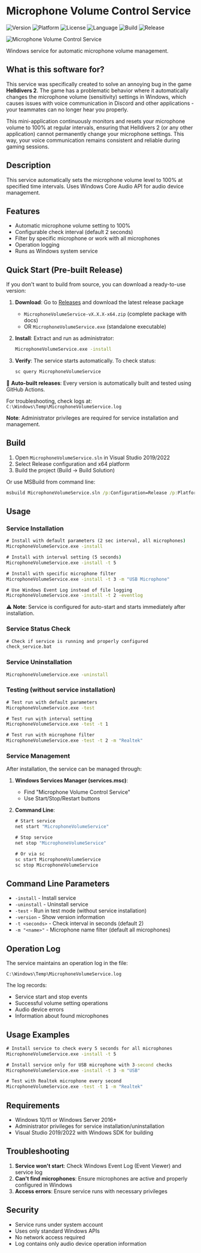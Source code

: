 # Microphone Volume Control Service

![Version](https://img.shields.io/badge/version-1.0.2-blue)
![Platform](https://img.shields.io/badge/platform-Windows-lightgrey)
![License](https://img.shields.io/badge/license-MIT-green)
![Language](https://img.shields.io/badge/language-C++-blue)
![Build](https://github.com/iBelow/hd2_sound/workflows/Build%20and%20Release/badge.svg)
![Release](https://img.shields.io/github/v/release/iBelow/hd2_sound)

![Microphone Volume Control Service](assets/img_1.png)

Windows service for automatic microphone volume management.

## What is this software for?

This service was specifically created to solve an annoying bug in the game **Helldivers 2**. The game has a problematic behavior where it automatically changes the microphone volume (sensitivity) settings in Windows, which causes issues with voice communication in Discord and other applications - your teammates can no longer hear you properly.

This mini-application continuously monitors and resets your microphone volume to 100% at regular intervals, ensuring that Helldivers 2 (or any other application) cannot permanently change your microphone settings. This way, your voice communication remains consistent and reliable during gaming sessions.

## Description

This service automatically sets the microphone volume level to 100% at specified time intervals. Uses Windows Core Audio API for audio device management.

## Features

- Automatic microphone volume setting to 100%
- Configurable check interval (default 2 seconds)
- Filter by specific microphone or work with all microphones
- Operation logging
- Runs as Windows system service

## Quick Start (Pre-built Release)

If you don't want to build from source, you can download a ready-to-use version:

1. **Download**: Go to [Releases](../../releases) and download the latest release package
   - `MicrophoneVolumeService-vX.X.X-x64.zip` (complete package with docs)
   - OR `MicrophoneVolumeService.exe` (standalone executable)

2. **Install**: Extract and run as administrator:
   ```cmd
   MicrophoneVolumeService.exe -install
   ```
3. **Verify**: The service starts automatically. To check status:
   ```cmd
   sc query MicrophoneVolumeService
   ```

🤖 **Auto-built releases**: Every version is automatically built and tested using GitHub Actions.

For troubleshooting, check logs at: `C:\Windows\Temp\MicrophoneVolumeService.log`

**Note**: Administrator privileges are required for service installation and management.

## Build

1. Open `MicrophoneVolumeService.sln` in Visual Studio 2019/2022
2. Select Release configuration and x64 platform
3. Build the project (Build -> Build Solution)

Or use MSBuild from command line:

```cmd
msbuild MicrophoneVolumeService.sln /p:Configuration=Release /p:Platform=x64
```

## Usage

### Service Installation

```cmd
# Install with default parameters (2 sec interval, all microphones)
MicrophoneVolumeService.exe -install

# Install with interval setting (5 seconds)
MicrophoneVolumeService.exe -install -t 5

# Install with specific microphone filter
MicrophoneVolumeService.exe -install -t 3 -m "USB Microphone"

# Use Windows Event Log instead of file logging
MicrophoneVolumeService.exe -install -t 2 -eventlog
```

⚠️ **Note**: Service is configured for auto-start and starts immediately after installation.

### Service Status Check

```cmd
# Check if service is running and properly configured
check_service.bat
```

### Service Uninstallation

```cmd
MicrophoneVolumeService.exe -uninstall
```

### Testing (without service installation)

```cmd
# Test run with default parameters
MicrophoneVolumeService.exe -test

# Test run with interval setting
MicrophoneVolumeService.exe -test -t 1

# Test run with microphone filter
MicrophoneVolumeService.exe -test -t 2 -m "Realtek"
```

### Service Management

After installation, the service can be managed through:

1. **Windows Services Manager (services.msc)**:

   - Find "Microphone Volume Control Service"
   - Use Start/Stop/Restart buttons

2. **Command Line**:

   ```cmd
   # Start service
   net start "MicrophoneVolumeService"

   # Stop service
   net stop "MicrophoneVolumeService"

   # Or via sc
   sc start MicrophoneVolumeService
   sc stop MicrophoneVolumeService
   ```

## Command Line Parameters

- `-install` - Install service
- `-uninstall` - Uninstall service
- `-test` - Run in test mode (without service installation)
- `-version` - Show version information
- `-t <seconds>` - Check interval in seconds (default 2)
- `-m "<name>"` - Microphone name filter (default all microphones)

## Operation Log

The service maintains an operation log in the file:

```
C:\Windows\Temp\MicrophoneVolumeService.log
```

The log records:

- Service start and stop events
- Successful volume setting operations
- Audio device errors
- Information about found microphones

## Usage Examples

```cmd
# Install service to check every 5 seconds for all microphones
MicrophoneVolumeService.exe -install -t 5

# Install service only for USB microphone with 3-second checks
MicrophoneVolumeService.exe -install -t 3 -m "USB"

# Test with Realtek microphone every second
MicrophoneVolumeService.exe -test -t 1 -m "Realtek"
```

## Requirements

- Windows 10/11 or Windows Server 2016+
- Administrator privileges for service installation/uninstallation
- Visual Studio 2019/2022 with Windows SDK for building

## Troubleshooting

1. **Service won't start**: Check Windows Event Log (Event Viewer) and service log
2. **Can't find microphones**: Ensure microphones are active and properly configured in Windows
3. **Access errors**: Ensure service runs with necessary privileges

## Security

- Service runs under system account
- Uses only standard Windows APIs
- No network access required
- Log contains only audio device operation information
